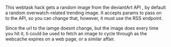 This webtask hack gets a random image from the deviantArt API , by default a random overwatch-related trending image. It accepts params to pass on to the API, so you can change that, however, it must use the RSS endpoint.

Since the url to the iamge doesnt change, but the image does every time you hit it, ti could be used to fetch an image to cycle through as the webcache expires on a web page, or a similar affair.
